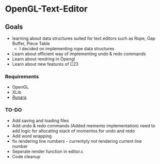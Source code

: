# OpenGL-Text-Editor

## Goals
- learning about data structures suited for text editors such as Rope, Gap Buffer, Piece Table
    - I decided on implementing rope data structures
- Learn about efficient way of implementing undo & redo commands
- Learn about rendring in Opengl
- Learn about new features of C23 

###  Requirements
- OpenGL
- XLib
- [Runara](https://github.com/cococry/runara) 

### TO-DO

- Add saving and loading files
- Add undo & redo commands (Added memento implementation) need to add logic for allocating stack of momentos for undo and redo
- Add word wrapping
- fix rendering line numbers - currentyly not rendering current line number
- Seperate render function in editor.c
- Code cleanup

